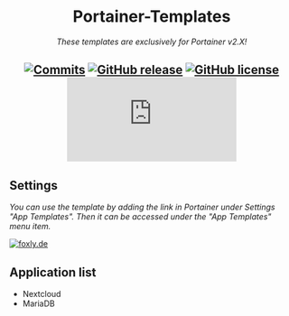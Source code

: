 <div align=center>
  
# Portainer-Templates
*These templates are exclusively for Portainer v2.X!*

[![Commits](https://img.shields.io/github/last-commit/foxly-it/Portainer-Templates?style=flat-square)](https://github.com/foxly-it/Portainer-Templates/commits/main) [![GitHub release](https://img.shields.io/github/release/foxly-it/Portainer-Templates?style=flat-square)](https://github.com/foxly-it/Portainer-Templates/releases) [![GitHub license](https://img.shields.io/github/license/foxly-it/Portainer-Templates?style=flat-square&color=lightgray)](LICENSE.md) [![GitHub file size in bytes](https://img.shields.io/github/size/foxly-it/Portainer-Templates/0081-custom-mailcow.css?style=flat-square)](https://github.com/foxly-it/Portainer-Templates/templates-2.0.json)
---
</div>

## Settings
*You can use the template by adding the link in Portainer under Settings "App Templates". Then it can be accessed under the "App Templates" menu item.*

[![foxly.de](https://foxly.de/media/202-portainer1-png/)](https://foxly.de)

## Application list

  - Nextcloud
  - MariaDB

